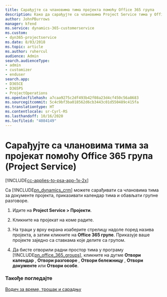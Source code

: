 ```yaml
---
title: Сарађујте са члановима тима пројекта помоћу Office 365 група
description: Како да сарађујте са члановима Project Service тима у Office 365 групама
author: JohnPBurrows
manager: kfend
ms.service: dynamics-365-customerservice
ms.custom:
- dyn365-projectservice
ms.date: 8/03/2018
ms.topic: article
ms.author: ruhercul
audience: Admin
search.audienceType:
- admin
- customizer
- enduser
search.app:
- D365CE
- D365PS
- ProjectOperations
ms.openlocfilehash: a7caa9275c2df493b42f08a23d4cf450c56a8683
ms.sourcegitcommit: 5c4c9bf3ba018562d6cb3443c01d550489c415fa
ms.translationtype: HT
ms.contentlocale: sr-Cyrl-RS
ms.lasthandoff: 10/16/2020
ms.locfileid: "4084149"
---
```

# <a name="collaborate-with-your-project-team-members-with-office-365-groups-project-service"></a>Сарађујте са члановима тима за пројекат помоћу Office 365 група (Project Service)

[!INCLUDE[cc-applies-to-psa-app-1x-2x](../includes/cc-applies-to-psa-app-1x-2x.md)]

Са [!INCLUDE[pn_dynamics_crm](../includes/pn-dynamics-crm.md)] можете сарађивати са члановима тима за документе пројекта, приказивати календар тима и обављати групне разговоре.  
  
1. Идите на **Project Service > Пројекти**.  
  
2. Кликните на пројекат на коме радите.  
  
3. На траци у врху екрана изаберите стрелицу надоле поред назива пројекта, а затим кликните на **Office 365 групе**. Приказује ваше пројекте заједно са ставкама које делите са групом.  
  
4. Да бисте отворили радни простор тима у програму [!INCLUDE[pn_office_365_groups](../includes/pn-office-365-groups.md)], кликните на дугме **Отвори календар** , **Отвори разговоре** , **Отвори бележницу** , **Отвори документе** или **Отвори особе**.  
  
### <a name="see-also"></a>Такође погледајте  
 [Водич за време, трошак и сарадњу](../psa/time-expense-collaboration-guide.md)
